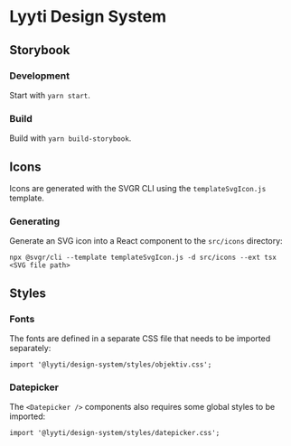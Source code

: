 # Lyyti Design System

## Storybook
### Development
Start with `yarn start`.
### Build
Build with `yarn build-storybook`.

## Icons
Icons are generated with the SVGR CLI using the `templateSvgIcon.js` template.
### Generating
Generate an SVG icon into a React component to the `src/icons` directory:

`npx @svgr/cli --template templateSvgIcon.js -d src/icons --ext tsx <SVG file path>`

## Styles
### Fonts
The fonts are defined in a separate CSS file that needs to be imported separately:

```
import '@lyyti/design-system/styles/objektiv.css';
```
### Datepicker
The `<Datepicker />` components also requires some global styles to be imported:

```
import '@lyyti/design-system/styles/datepicker.css';
```
